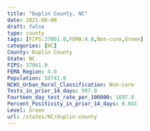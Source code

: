 ```yaml
---
title: "Duplin County, NC"
date: 2021-06-06
draft: false
type: county
tags: [FIPS:37061.0,FEMA:4.0,Non-core,Green]
categories: [NC]
County: Duplin County
State: NC
FIPS: 37061.0
FEMA_Region: 4.0
Population: 58741.0
NCHS_Urban_Rural_Classification: Non-core
Tests_in_prior_14_days: 997.0
Fourteen_day_test_rate_per_100000: 1697.0
Percent_Positivity_in_prior_14_days: 0.041
Level: Green
url: /states/NC/duplin-county
---
```



